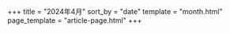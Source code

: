 +++
title = "2024年4月"
sort_by = "date"
template = "month.html"
page_template = "article-page.html"
+++
